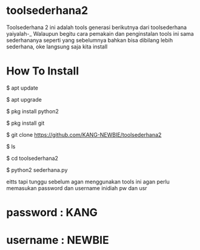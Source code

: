 # toolsederhana2
Toolsederhana 2 ini adalah tools generasi berikutnya dari toolsederhana yaiyalah-_
Walaupun begitu cara pemakain dan penginstalan tools ini sama sederhananya seperti yang sebelumnya bahkan bisa dibilang lebih sederhana, oke langsung saja kita install

# How To Install

$ apt update

$ apt upgrade

$ pkg install python2

$ pkg install git

$ git clone https://github.com/KANG-NEWBIE/toolsederhana2

$ ls

$ cd toolsederhana2

$ python2 sederhana.py

eitts tapi tunggu sebelum agan menggunakan tools ini agan perlu memasukan password dan username inidiah pw dan usr
# password : KANG
# username : NEWBIE
